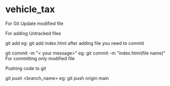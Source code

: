 ﻿# vehicle_tax
For Git Update modified file

For adding Untracked files

git add <file path>
eg: git add index.html
after adding file you need to commit

 git commit -m "< your message>"
 eg: git commit -m "index.html(file name)"
For committing only modified file

Pushing code to git

git push <origin> <branch_name>
eg: git push origin main
